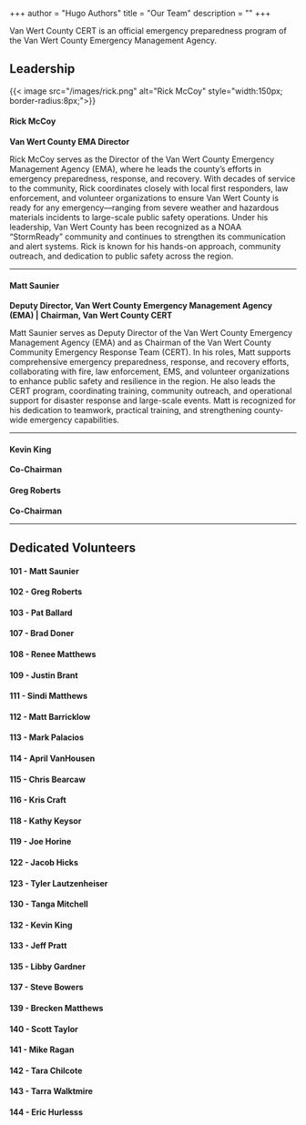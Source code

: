 +++
author = "Hugo Authors"
title = "Our Team"
description = ""
+++


Van Wert County CERT is an official emergency preparedness program of the Van Wert County Emergency Management Agency.

## **Leadership**

{{< image src="/images/rick.png" alt="Rick McCoy" style="width:150px; border-radius:8px;">}}
#### Rick McCoy  
**Van Wert County EMA Director**  

Rick McCoy serves as the Director of the Van Wert County Emergency Management Agency (EMA), where he leads the county’s efforts in emergency preparedness, response, and recovery. With decades of service to the community, Rick coordinates closely with local first responders, law enforcement, and volunteer organizations to ensure Van Wert County is ready for any emergency—ranging from severe weather and hazardous materials incidents to large-scale public safety operations. Under his leadership, Van Wert County has been recognized as a NOAA “StormReady” community and continues to strengthen its communication and alert systems. Rick is known for his hands-on approach, community outreach, and dedication to public safety across the region.

---

#### Matt Saunier  
**Deputy Director, Van Wert County Emergency Management Agency (EMA) | Chairman, Van Wert County CERT**  

Matt Saunier serves as Deputy Director of the Van Wert County Emergency Management Agency (EMA) and as Chairman of the Van Wert County Community Emergency Response Team (CERT). In his roles, Matt supports comprehensive emergency preparedness, response, and recovery efforts, collaborating with fire, law enforcement, EMS, and volunteer organizations to enhance public safety and resilience in the region. He also leads the CERT program, coordinating training, community outreach, and operational support for disaster response and large-scale events. Matt is recognized for his dedication to teamwork, practical training, and strengthening county-wide emergency capabilities.


---
#### Kevin King
**Co-Chairman**  

#### Greg Roberts  
**Co-Chairman**  

---
## **Dedicated Volunteers**
#### 101 - Matt Saunier
#### 102 - Greg Roberts
#### 103 - Pat Ballard
#### 107 - Brad Doner
#### 108 - Renee Matthews
#### 109 - Justin Brant
#### 111 - Sindi Matthews
#### 112 - Matt Barricklow
#### 113 - Mark Palacios
#### 114 - April VanHousen
#### 115 - Chris Bearcaw
#### 116 - Kris Craft
#### 118 - Kathy Keysor
#### 119 - Joe Horine
#### 122 - Jacob Hicks
#### 123 - Tyler Lautzenheiser
#### 130 - Tanga Mitchell
#### 132 - Kevin King
#### 133 - Jeff Pratt
#### 135 - Libby Gardner
#### 137 - Steve Bowers
#### 139 - Brecken Matthews
#### 140 - Scott Taylor
#### 141 - Mike Ragan
#### 142 - Tara Chilcote
#### 143 - Tarra Walktmire
#### 144 - Eric Hurlesss